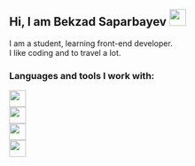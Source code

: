 ## Hi, I am Bekzad Saparbayev <img src="https://media.giphy.com/media/hvRJCLFzcasrR4ia7z/giphy.gif" width="30px"> 

I am a student, learning front-end developer. <br />
I like coding and to travel a lot.
<br />

### Languages and tools I work with:

<code><img src="https://upload.wikimedia.org/wikipedia/commons/thumb/6/61/HTML5_logo_and_wordmark.svg/512px-HTML5_logo_and_wordmark.svg.png" width="30px"> </code>
<code><img src="https://cdn.freebiesupply.com/logos/large/2x/css3-logo-png-transparent.png" width="30px"> </code>
<code><img src="https://upload.wikimedia.org/wikipedia/commons/thumb/6/61/HTML5_logo_and_wordmark.svg/512px-HTML5_logo_and_wordmark.svg.png" width="30px"> </code>
<code><img src="https://upload.wikimedia.org/wikipedia/commons/thumb/6/61/HTML5_logo_and_wordmark.svg/512px-HTML5_logo_and_wordmark.svg.png" width="30px"> </code>
